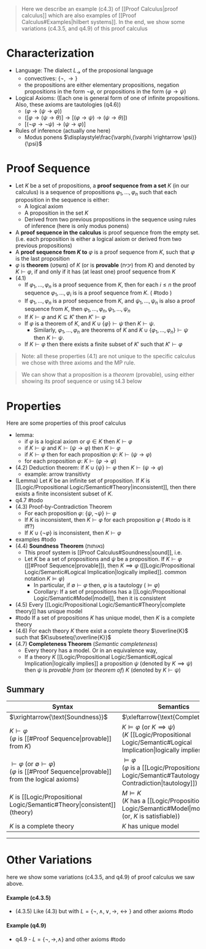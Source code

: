 	
> Here we describe an example (c4.3) of [[Proof Calculus|proof calculus]] which are also examples of [[Proof Calculus#Examples|hilbert systems]]. In the end, we show some variations (c4.3.5, and q4.9) of this proof calculus

# Characterization

- Language: The dialect $L_{\rightarrow }$ of the proposional language 
	- convectives: $\{ \lnot,\rightarrow \}$
	- the propositions are either elementary propositions, negation propositions in the form $\lnot{\varphi}$, or propositions in the form $(\varphi\rightarrow \psi)$
- Logical Axioms: (Each one is general form of one of infinite propositions. Also, these axioms are tautologies (q4.6))
	- $(\varphi\rightarrow (\psi\rightarrow \varphi))$
	- $([\varphi\rightarrow (\psi\rightarrow \theta)]\rightarrow [(\varphi\rightarrow \psi)\rightarrow (\psi\rightarrow \theta)])$
	- $[(\lnot \varphi\rightarrow \lnot\psi )\rightarrow (\psi\rightarrow \varphi)]$
- Rules of inference (actually one here)
	- Modus ponens $\displaystyle\frac{\varphi,(\varphi \rightarrow \psi)}{\psi}$

# Proof Sequence

- Let $K$ be a set of propositions, a **proof sequence from a set** $K$ (in our calculus) is a sequence of propositions $\varphi_{1},\dots,\varphi_{n}$ such that each proposition in the sequence is either: 
	- A logical axiom
	- A proposition in the set $K$
	- Derived from two previous propositions in the sequence using rules of inference (here is only modus ponens)
- A **proof sequence in the calculus** is proof sequence from the empty set. (i.e. each proposition is either a logical axiom or derived from two previous propositions)
- A **proof sequence from $K$ to** $\varphi$ is a proof sequence from $K$, such that $\varphi$ is the last proposition
- $\varphi$ is **theorem** (משפט) of $K$ (or is **provable** (יכיח) from $K$) and denoted by $K \vdash \varphi$, if and only if it has (at least one) proof sequence from $K$ 
- (4.1) 
	- If $\varphi_{1},\dots,\varphi_{n}$ is a proof sequence from $K$, then for each $i\leq n$ the proof sequence $\varphi_{1},\dots,\varphi_{i}$ is is a proof sequence from $K$. ( #todo )
	- If $\varphi_{1},\dots,\varphi_{n}$ is a proof sequence from $K$, and $\psi_{1},\dots,\psi_{n}$ is also a proof sequence from $K$, then  $\varphi_{1},\dots,\varphi_{n},\psi_{1},\dots,\psi_{n}$
	- If $K\vdash \varphi$ and $K \subseteq K'$ then $K' \vdash \varphi$
	- If $\varphi$ is a theorem of $K$, and $K \cup \{ \varphi \}\vdash \psi$ then $K \vdash \psi$. 
		- Similarly, $\varphi_{1},\dots,\varphi_{n}$ are theorems of $K$ and $K\cup \{ \varphi_{1},\dots,\varphi_{n} \}\vdash \psi$ then $K\vdash \psi$.
	- If $K \vdash \varphi$ then there exists a finite subset of $K'$ such that $K' \vdash \varphi$


> Note: all these properties (4.1) are not unique to the specific calculus we chose with three axioms and the MP rule.

>We can show that a proposition is a *theorem* (provable), using either showing its proof sequence or using t4.3 below

# Properties

Here are some properties of this proof calculus

- lemma:
	- if $\varphi$ is a logical axiom or $\varphi \in K$ then $K \vdash \varphi$
	- if $K \vdash \psi$ and $K \vdash (\psi\rightarrow\varphi )$ then $K \vdash \varphi$
	- if $K \vdash \varphi$ then for each proposition $\psi$: $K\vdash(\psi \rightarrow \varphi)$
	- for each proposition $\varphi$: $K\vdash(\varphi \rightarrow \varphi )$
- (4.2) Deduction theorem: if $K\cup \{ \psi \}\vdash\varphi$ then $K\vdash(\psi\rightarrow\varphi)$
	- example: arrow transitivty
- (Lemma) Let $K$ be an infinite set of proposition. If $K$ is [[Logic/Propositional Logic/Semantic#Theory|inconsistent]], then there exists a finite inconsistent subset of $K$. 
- q4.7 #todo 
- (4.3) Proof-by-Contradiction Theorem 
	- For each proposition $\varphi$: $\{ \psi,\lnot\psi \}\vdash\varphi$
	- If $K$ is inconsistent, then $K\vdash{\varphi}$ for each proposition $\varphi$ ( #todo is it iff?)
	- If $K\cup \{ \lnot \varphi \}$ is inconsistent, then $K\vdash{\varphi}$
- examples #todo 
- (4.4) **Soundness Theorem** (נאותות)
	- This proof system is [[Proof Calculus#Soundness|sound]], i.e.
	- Let $K$ be a set of propositions and $\psi$ be a proposition. If $K\vdash \varphi$ ([[#Proof Sequence|provable]]), then $K\implies\varphi$ ([[Logic/Propositional Logic/Semantic#Logical Implication|logically implied]]. common notation $K \models\varphi$)
		- In particular, if $\emptyset\vdash \varphi$ then, $\varphi$ is a tautology ($\models \varphi$)
		- Corollary: If a set of propositions has a [[Logic/Propositional Logic/Semantic#Model|model]], then it is consistent
- (4.5) Every [[Logic/Propositional Logic/Semantic#Theory|complete theory]] has unique model
- #todo If a set of propositions $K$ has unique model, then $K$ is a complete theory 
- (4.6) For each theory $K$ there exist a complete theory $\overline{K}$ such that $K\subseteq{\overline{K}}$
- (4.7) **Completeness Theorem** (*Semantic completeness*)
	- Every theory has a model. Or in an equivalence way, 
	- If a theory $K$ [[Logic/Propositional Logic/Semantic#Logical Implication|logically implies]] a proposition $\psi$ (denoted by $K \implies \psi$) then $\psi$ is *provable from* (or *theorem of*) $K$ (denoted by $K \vdash \psi$)

## Summary 

| Syntax                                                                                                                  | Semantics                                                                                                                              |
| ----------------------------------------------------------------------------------------------------------------------- | -------------------------------------------------------------------------------------------------------------------------------------- |
| $\xrightarrow{\text{Soundness}}$                                                                                        | $\xleftarrow{\text{Completeness}}$                                                                                                     |
| $K\vdash\varphi$<br>($\varphi$ is [[#Proof Sequence\|provable]] from $K$)                                               | $K\models\varphi$ (or $K \implies \psi$)<br>($K$ [[Logic/Propositional Logic/Semantic#Logical Implication\|logically implies]] $\psi$) |
| $\vdash\varphi$ (or  $\emptyset\vdash \varphi$)<br>($\varphi$ is [[#Proof Sequence\|provable]] from the logical axioms) | $\models\varphi$<br>($\varphi$ is a [[Logic/Propositional Logic/Semantic#Tautology & Contradiction\|tautology]])                       |
| $K$ is [[Logic/Propositional Logic/Semantic#Theory\|consistent]] (theory)                                               | $M\models K$<br>($K$ has a [[Logic/Propositional Logic/Semantic#Model\|model]] $M$ (or, $K$ is satisfiable))                           |
| $K$ is a complete theory                                                                                                | $K$ has unique model                                                                                                                   |

___

# Other Variations 

here we show some variations (c4.3.5, and q4.9) of proof calculus we saw above.

#### Example (c4.3.5)

- (4.3.5) Like (4.3) but with $L=\{ \lnot,\land,\lor,\to,\leftrightarrow \}$ and other axioms #todo

#### Example (q4.9)

- q4.9 - $L=\{ \lnot,\to,\land \}$ and other axioms  #todo
